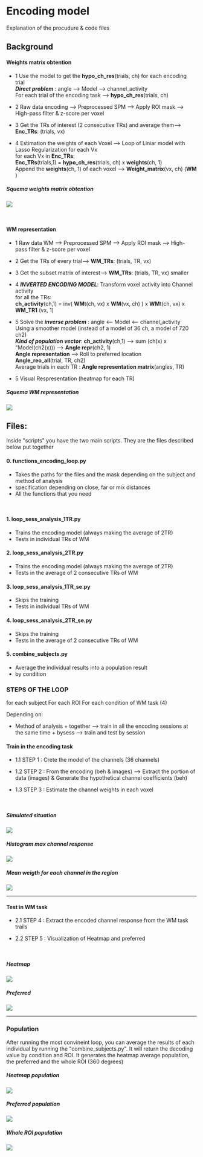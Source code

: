 # Encoding model

Explanation of the procudure & code files


## Background

#### Weights matrix obtention

+ 1 Use the model to get the **hypo_ch_res**(trials, ch) for each encoding trial
      <br/>
       ***Direct problem*** :  angle --> Model --> channel_activity
      <br/>
      For each trial of the encoding task --> **hypo_ch_res**(trials, ch)

+ 2 Raw data encoding --> Preprocessed SPM --> Apply ROI mask --> High-pass filter & z-score per voxel

+ 3 Get the TRs of interest (2 consecutive TRs) and average them--> **Enc_TRs**: (trials, vx)

+ 4 Estimation the weights of each Voxel --> Loop of Liniar model with Lasso Regularization for each Vx
      <br/>
      for each Vx in **Enc_TRs**:
      <br/>
         **Enc_TRs**(trials,1) = **hypo_ch_res**(trials, ch) x **weights**(ch, 1)
      <br/>
      Append the **weights**(ch, 1) of each voxel --> **Weight_matrix**(vx, ch) (**WM** )


##### Squema weights matrix obtention
![](https://github.com/davidbestue/encoding/blob/master/imgs/IMG_3753.JPG)

<br/>

#### WM representation

+ 1 Raw data WM --> Preprocessed SPM --> Apply ROI mask --> High-pass filter & z-score per voxel

+ 2 Get the TRs of every trial--> **WM_TRs**: (trials, TR, vx)

+ 3 Get the subset matrix of interest--> **WM_TRs**: (trials, TR, vx) smaller

+ 4 ***INVERTED ENCODING MODEL***: Transform voxel activity into Channel activity 
      <br/>
      for all the TRs:
      <br/>
      **ch_activity**(ch,1) =  inv( **WM**t(ch, vx) x **WM**(vx, ch) ) x **WM**t(ch, vx)  x **WM_TR1** (vx, 1)
      <br/>
      
 + 5 Solve the ***inverse problem*** : angle <-- Model <-- channel_activity
      <br/>
      Using a smoother model (instead of a model of 36 ch, a model of 720 ch2)
      <br/>
      ***Kind of population vector***:  **ch_activity**(ch,1) --> sum (ch(x) x "Model(ch2(x))) --> **Angle repr**(ch2, 1)
      <br/>
      **Angle representation** --> Roll to preferred location
      <br/>
      **Angle_reo_all**(trial, TR, ch2)
      <br/>
      Average trials in each TR : **Angle representation matrix**(angles, TR)
      <br/>
      
 + 5 Visual Respresentation (heatmap for each TR)
 
      
##### Squema WM representation
![](https://github.com/davidbestue/encoding/blob/master/imgs/IMG_3754.JPG)



## Files:


Inside "scripts" you have the two main scripts. They are the files described below put together 

#### 0. functions_encoding_loop.py

+ Takes the paths for the files and the mask depending on the subject and method of analysis
+ specification depending on close, far or mix distances
+ All the functions that you need

<br/>


#### 1. loop_sess_analysis_1TR.py
+ Trains the encoding model (always making the average of 2TR) 
+ Tests in individual TRs of WM 


#### 2. loop_sess_analysis_2TR.py
+ Trains the encoding model (always making the average of 2TR) 
+ Tests in the average of 2 consecutive TRs of WM 


#### 3. loop_sess_analysis_1TR_se.py
+ Skips the training 
+ Tests in individual TRs of WM 


#### 4. loop_sess_analysis_2TR_se.py
+ Skips the training 
+ Tests in the average of 2 consecutive TRs of WM 


#### 5. combine_subjects.py
+ Average the individual results into a population result
+ by condition


### STEPS OF THE LOOP

for each subject
For each ROI
For each condition of WM task (4)

Depending on:
+ Method of analysis 
      + together --> train in all the encoding sessions at the same time
      + bysess --> train and test by session
     

#### Train in the encoding task

+ 1.1 STEP 1 :  Crete the model of the channels (36 channels)

+ 1.2 STEP 2 : From the encoding (beh & images) --> Extract the portion of data (images) & Generate the hypothetical channel coefficients (beh) 

+ 1.3 STEP 3 : Estimate the channel weights in each voxel 

<br/>

##### Simulated situation
![](https://github.com/davidbestue/encoding/blob/master/imgs/simulated_situation.png)

##### Histogram max channel response
![](https://github.com/davidbestue/encoding/blob/master/imgs/mx_ch_vx.png)

##### Mean weigth for each channel in the region
![](https://github.com/davidbestue/encoding/blob/master/imgs/weigth_per_channel.png)

----
#### Test in WM task

+ 2.1 STEP 4 : Extract the encoded channel response from the WM task trails

+ 2.2 STEP 5 : Visualization of Heatmap and preferred 

<br/>

##### Heatmap
![](https://github.com/davidbestue/encoding/blob/master/imgs/heatmap_1.png)

##### Preferred
![](https://github.com/davidbestue/encoding/blob/master/imgs/roi_dec_1.png)


----

### Population

After running the most convineint loop, you can average the results of each individual by running the "combine_subjects.py".
It will return the decoding value by condition and ROI.
It generates the heatmap average population, the preferred and the whole ROI (360 degrees)


##### Heatmap population
![](https://github.com/davidbestue/encoding/blob/master/imgs/heatmap_pop.png)

##### Preferred population
![](https://github.com/davidbestue/encoding/blob/master/imgs/dec_br_rg.png)

##### Whole ROI population
![](https://github.com/davidbestue/encoding/blob/master/imgs/dec_br_360.png)


